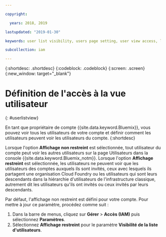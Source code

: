 ```yaml
---

copyright:

  years: 2018, 2019

lastupdated: "2019-01-30"

keywords: user list visibility, users page setting, user view access, limit access to users list, user list access

subcollection: iam

---
```


{:shortdesc: .shortdesc}
{:codeblock: .codeblock}
{:screen: .screen}
{:new_window: target="_blank"}

# Définition de l'accès à la vue utilisateur
{: #userlistview}

En tant que propriétaire de compte {{site.data.keyword.Bluemix}}, vous pouvez voir tous les utilisateurs de votre compte et définir comment les utilisateurs peuvent voir les utilisateurs du compte.
{:shortdesc}

Lorsque l'option **Affichage non restreint** est sélectionnée, tout utilisateur du compte peut voir les autres utilisateurs sur la page Utilisateurs dans la console {{site.data.keyword.Bluemix_notm}}. Lorsque l'option **Affichage restreint** est sélectionnée, les utilisateurs ne peuvent voir que les utilisateurs des comptes auxquels ils sont invités, ceux avec lesquels ils partagent une organisation Cloud Foundry ou les utilisateurs qui sont leurs descendants dans la hiérarchie d'utilisateurs de l'infrastructure classique, autrement dit les utilisateurs qu'ils ont invités ou ceux invités par leurs descendants.

Par défaut, l'affichage non restreint est défini pour votre compte. Pour mettre à jour ce paramètre, procédez comme suit :

1. Dans la barre de menus, cliquez sur **Gérer** &gt; **Accès (IAM)** puis sélectionnez **Paramètres**.
2. Sélectionnez **Affichage restreint** pour le paramètre **Visibilité de la liste d'utilisateurs**.
